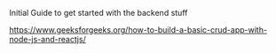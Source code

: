 Initial Guide to get started with the backend stuff

https://www.geeksforgeeks.org/how-to-build-a-basic-crud-app-with-node-js-and-reactjs/